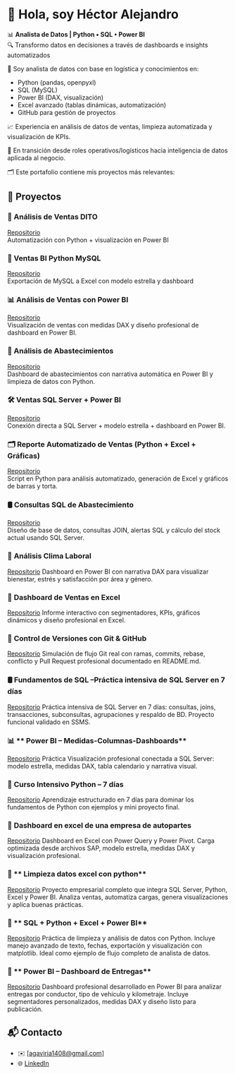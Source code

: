 # 👋 Hola, soy Héctor Alejandro

📊 **Analista de Datos | Python • SQL • Power BI**  
🔍 Transformo datos en decisiones a través de dashboards e insights automatizados

💼 Soy analista de datos con base en logística y conocimientos en:

- Python (pandas, openpyxl)
- SQL (MySQL)
- Power BI (DAX, visualización)
- Excel avanzado (tablas dinámicas, automatización)
- GitHub para gestión de proyectos

📈 Experiencia en análisis de datos de ventas, limpieza automatizada y visualización de KPIs.

🔄 En transición desde roles operativos/logísticos hacia inteligencia de datos aplicada al negocio.

🗂️ Este portafolio contiene mis proyectos más relevantes:



## 🚀 Proyectos

### 🔹 Análisis de Ventas DITO
[Repositorio](https://github.com/agaviria-analytics/analisis-ventas-DITO)  
Automatización con Python + visualización en Power BI

### 🔹 Ventas BI Python MySQL
[Repositorio](https://github.com/agaviria-analytics/ventas-bi-python-mysql)  
Exportación de MySQL a Excel con modelo estrella y dashboard

### 📊 Análisis de Ventas con Power BI
[Repositorio](https://github.com/agaviria-analytics/analisis-ventas-powerbi)  
Visualización de ventas con medidas DAX y diseño profesional de dashboard en Power BI.

### 🧃 Análisis de Abastecimientos  
[Repositorio](https://github.com/agaviria-analytics/analisis-abastecimientos)  
Dashboard de abastecimientos con narrativa automática en Power BI y limpieza de datos con Python.

### 🛠️ **Ventas SQL Server + Power BI**  
[Repositorio](https://github.com/agaviria-analytics/ventas_sqlserver_bi)  
Conexión directa a SQL Server + modelo estrella + dashboard en Power BI.

### 🗂️ **Reporte Automatizado de Ventas (Python + Excel + Gráficas)**  
[Repositorio](https://github.com/agaviria-analytics/ventas-automatizadas)  
Script en Python para análisis automatizado, generación de Excel y gráficos de barras y torta.

### 🛢️ **Consultas SQL de Abastecimiento**  
[Repositorio](https://github.com/agaviria-analytics/sql_consultas_join_abastecimiento)  
Diseño de base de datos, consultas JOIN, alertas SQL y cálculo del stock actual usando SQL Server.

### 🧘 **Análisis Clima Laboral**  
[Repositorio](https://github.com/agaviria-analytics/analisis_bienestar_empleados)
Dashboard en Power BI con narrativa DAX para visualizar bienestar, estrés y satisfacción por área y género.

### 📗 **Dashboard de Ventas en Excel**  
[Repositorio](https://github.com/agaviria-analytics/-Dashboard-de-Ventas-en-Excel)
Informe interactivo con segmentadores, KPIs, gráficos dinámicos y diseño profesional en Excel.

### 🐙 **Control de Versiones con Git & GitHub**
[Repositorio](https://github.com/agaviria-analytics/versionado-limpieza-datos-python)
Simulación de flujo Git real con ramas, commits, rebase, conflicto y Pull Request profesional documentado en README.md.

### 🛢️ **Fundamentos de SQL –Práctica intensiva de SQL Server en 7 días**
[Repositorio](https://github.com/agaviria-analytics/sql-fundamentos-7dias)
Práctica intensiva de SQL Server en 7 días: consultas, joins, transacciones, subconsultas, agrupaciones y respaldo de BD. Proyecto funcional validado en SSMS.

### 📊 ** Power BI – Medidas-Columnas-Dashboards**
[Repositorio](https://github.com/agaviria-analytics/powerbi-habilidades-analista-de-datos)
Práctica Visualización profesional conectada a SQL Server: modelo estrella, medidas DAX, tabla calendario y narrativa visual.

### 🐍 **Curso Intensivo Python – 7 días**
[Repositorio](https://github.com/agaviria-analytics/curso-intensivo-python-7-dias)
Aprendizaje estructurado en 7 días para dominar los fundamentos de Python con ejemplos y mini proyecto final.

### 📗 **Dashboard en excel de una empresa de autopartes**
[Repositorio](https://github.com/agaviria-analytics/dashboard_excel_autopartes)
Dashboard en Excel con Power Query y Power Pivot. Carga optimizada desde archivos SAP, modelo estrella, medidas DAX y visualización profesional.

### 🐍 ** Limpieza datos excel con python**
[Repositorio](https://github.com/agaviria-analytics/limpieza-datos-excel-python)
Proyecto empresarial completo que integra SQL Server, Python, Excel y Power BI. Analiza ventas, automatiza cargas, genera visualizaciones y aplica buenas prácticas.

### 🧩 ** SQL + Python + Excel + Power BI**
[Repositorio](https://github.com/agaviria-analytics/analisis-integrado-clientes-ventas)
Práctica de limpieza y análisis de datos con Python. Incluye manejo avanzado de texto, fechas, exportación y visualización con matplotlib. Ideal como ejemplo de flujo completo de analista de datos.

### 🐍 ** Power BI – Dashboard de Entregas**
[Repositorio](https://github.com/agaviria-analytics/dashboard-entregas-logistica)
Dashboard profesional desarrollado en Power BI para analizar entregas por conductor, tipo de vehículo y kilometraje. Incluye segmentadores personalizados, medidas DAX y diseño listo para publicación.


## 📬 Contacto

- ✉️ [agaviria1408@gmail.com]
- 🌐 [LinkedIn](https://www.linkedin.com/in/h%C3%A9ctor-alejandro-gaviria-marin-43296265)
